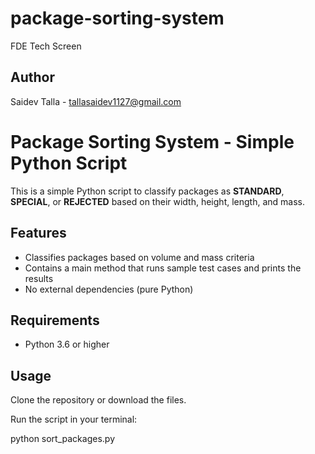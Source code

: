 # package-sorting-system
FDE Tech Screen

## Author

Saidev Talla - tallasaidev1127@gmail.com

# Package Sorting System - Simple Python Script

This is a simple Python script to classify packages as **STANDARD**, **SPECIAL**, or **REJECTED** based on their width, height, length, and mass.

## Features

- Classifies packages based on volume and mass criteria
- Contains a main method that runs sample test cases and prints the results
- No external dependencies (pure Python)

## Requirements

- Python 3.6 or higher

## Usage

Clone the repository or download the files.

Run the script in your terminal:

python sort_packages.py

